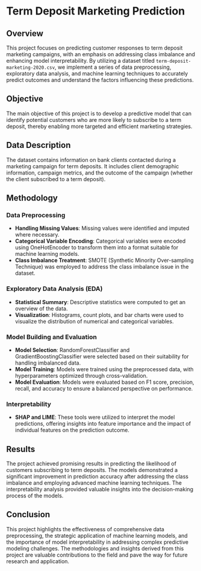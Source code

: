 
# Term Deposit Marketing Prediction

## Overview
This project focuses on predicting customer responses to term deposit marketing campaigns, with an emphasis on addressing class imbalance and enhancing model interpretability. By utilizing a dataset titled `term-deposit-marketing-2020.csv`, we implement a series of data preprocessing, exploratory data analysis, and machine learning techniques to accurately predict outcomes and understand the factors influencing these predictions.

## Objective
The main objective of this project is to develop a predictive model that can identify potential customers who are more likely to subscribe to a term deposit, thereby enabling more targeted and efficient marketing strategies.

## Data Description
The dataset contains information on bank clients contacted during a marketing campaign for term deposits. It includes client demographic information, campaign metrics, and the outcome of the campaign (whether the client subscribed to a term deposit).

## Methodology
### Data Preprocessing
- **Handling Missing Values**: Missing values were identified and imputed where necessary.
- **Categorical Variable Encoding**: Categorical variables were encoded using OneHotEncoder to transform them into a format suitable for machine learning models.
- **Class Imbalance Treatment**: SMOTE (Synthetic Minority Over-sampling Technique) was employed to address the class imbalance issue in the dataset.

### Exploratory Data Analysis (EDA)
- **Statistical Summary**: Descriptive statistics were computed to get an overview of the data.
- **Visualization**: Histograms, count plots, and bar charts were used to visualize the distribution of numerical and categorical variables.

### Model Building and Evaluation
- **Model Selection**: RandomForestClassifier and GradientBoostingClassifier were selected based on their suitability for handling imbalanced data.
- **Model Training**: Models were trained using the preprocessed data, with hyperparameters optimized through cross-validation.
- **Model Evaluation**: Models were evaluated based on F1 score, precision, recall, and accuracy to ensure a balanced perspective on performance.

### Interpretability
- **SHAP and LIME**: These tools were utilized to interpret the model predictions, offering insights into feature importance and the impact of individual features on the prediction outcome.

## Results
The project achieved promising results in predicting the likelihood of customers subscribing to term deposits. The models demonstrated a significant improvement in prediction accuracy after addressing the class imbalance and employing advanced machine learning techniques. The interpretability analysis provided valuable insights into the decision-making process of the models.

## Conclusion
This project highlights the effectiveness of comprehensive data preprocessing, the strategic application of machine learning models, and the importance of model interpretability in addressing complex predictive modeling challenges. The methodologies and insights derived from this project are valuable contributions to the field and pave the way for future research and application.

